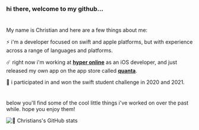 ### hi there, welcome to my github...

#

My name is Christian and here are a few things about me:


⚡️ i'm a developer focused on swift and apple platforms, but with experience across a range of languages and platforms.

☄️ right now i'm working at [**hyper online**](hyper.online) as an iOS developer, and just released my own app on the app store called [**quanta**](quantavinyl.app).

🎉 i participated in and won the swift student challenge in 2020 and 2021.

#

below you'll find some of the cool little things i've worked on over the past while. hope you enjoy them!

![🌱 Christians's GitHub stats](https://github-readme-stats.vercel.app/api?username=priva28&count_private=true&show_icons=true&theme=blueberry&border_radius=8&card_width=750&custom_title=🌱%20Christian's%20Github%20stats)

<!--
**Priva28/Priva28** is a ✨ _special_ ✨ repository because its `README.md` (this file) appears on your GitHub profile.

Here are some ideas to get you started:

- 🔭 I’m currently working on ...
- 🌱 I’m currently learning ...
- 👯 I’m looking to collaborate on ...
- 🤔 I’m looking for help with ...
- 💬 Ask me about ...
- 📫 How to reach me: ...
- 😄 Pronouns: ...
- ⚡ Fun fact: ...
-->
